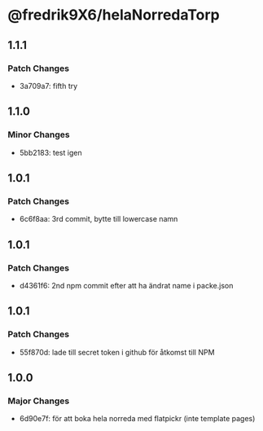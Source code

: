 # @fredrik9X6/helaNorredaTorp

## 1.1.1

### Patch Changes

- 3a709a7: fifth try

## 1.1.0

### Minor Changes

- 5bb2183: test igen

## 1.0.1

### Patch Changes

- 6c6f8aa: 3rd commit, bytte till lowercase namn

## 1.0.1

### Patch Changes

- d4361f6: 2nd npm commit efter att ha ändrat name i packe.json

## 1.0.1

### Patch Changes

- 55f870d: lade till secret token i github för åtkomst till NPM

## 1.0.0

### Major Changes

- 6d90e7f: för att boka hela norreda med flatpickr (inte template pages)
